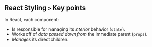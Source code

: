 ## React Styling `>` Key points

In React, each component:
* Is responsible for managing its *interior* behavior (`state`).
* Works off of *data passed down from* the immediate parent (`props`).
* *Manages* its direct children.
